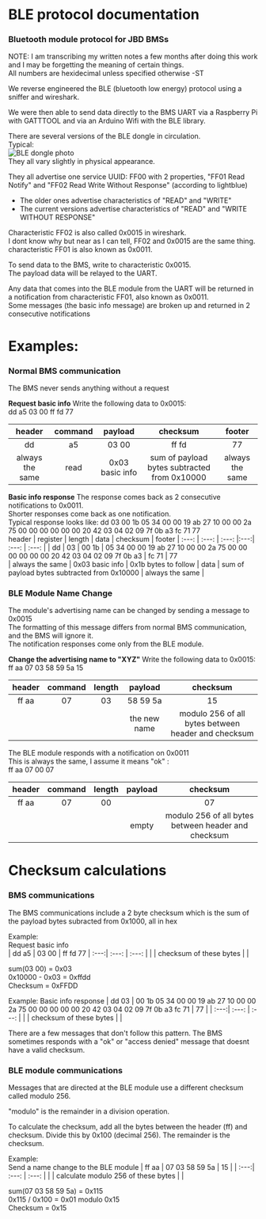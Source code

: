 # BLE protocol documentation
### Bluetooth module protocol for JBD BMSs

NOTE: I am transcribing my written notes a few months after doing this work and I may be forgetting the meaning of certain things.   
All numbers are hexidecimal unless specified otherwise -ST    

We reverse engineered the BLE (bluetooth low energy) protocol using a sniffer and wireshark.

We were then able to send data directly to the BMS UART via a Raspberry Pi with GATTTOOL and via an Arduino Wifi with the BLE library.

There are several versions of the BLE dongle in circulation.   
Typical:   
![BLE dongle photo](https://overkillsolar.com/wp-content/uploads/2021/12/Bluetoothmod-200x200.png)   
They all vary slightly in physical appearance.   

They all advertise one service UUID: FF00 with 2 properties, "FF01 Read Notify" and "FF02 Read Write Without Response" (according to lightblue)   
* The older ones advertise characteristics of "READ" and "WRITE"  
* The current versions advertise characteristics of "READ" and "WRITE WITHOUT RESPONSE"   


Characteristic FF02 is also called 0x0015 in wireshark.   
I dont know why but near as I can tell, FF02 and 0x0015 are the same thing.    
characteristic FF01 is also known as 0x0011.

To send data to the BMS, write to characteristic 0x0015.   
The payload data will be relayed to the UART.

Any data that comes into the BLE module from the UART will be returned in a notification from characteristic FF01, also known as 0x0011.    
Some messages (the basic info message) are broken up and returned in 2 consecutive notifications

# Examples:

### Normal BMS communication

The BMS never sends anything without a request

__Request basic info__
Write the following data to 0x0015:   
dd a5 03 00 ff fd 77   


header | command | payload | checksum | footer
| :---: | :---: | :---: |:---:| :---: |
| dd | a5 | 03 00 | ff fd | 77 |
| always the same   |read|0x03 basic info| sum of payload bytes subtracted from 0x10000 | always the same |


__Basic info response__
The response comes back as 2 consecutive notifications to 0x0011.   
Shorter responses come back as one notification.    
Typical response looks like: dd 03 00 1b 05 34 00 00 19 ab 27 10 00 00 2a 75 00 00 00 00 00 00 20 42 03 04 02 09 7f 0b a3 fc 71 77   
header | register | length | data | checksum | footer
| :---: | :---: | :---: |:---:| :---: | :---: |
| dd | 03 | 00 1b | 05 34 00 00 19 ab 27 10 00 00 2a 75 00 00 00 00 00 00 20 42 03 04 02 09 7f 0b a3 | fc 71 | 77   
| always the same   | 0x03 basic info | 0x1b bytes to follow | data | sum of payload bytes subtracted from 0x10000 | always the same |

### BLE Module Name Change

The module's advertising name can be changed by sending a message to 0x0015    
The formatting of this message differs from normal BMS communication, and the BMS will ignore it.   
The notification responses come only from the BLE module.

__Change the advertising name to "XYZ"__
Write the following data to 0x0015:    
ff aa 07 03 58 59 5a 15    

header | command | length | payload | checksum 
| :---:| :---: | :---: | :---: |:---:|
| ff aa | 07 | 03 | 58 59 5a | 15 |
|    |    |    | the new name | modulo 256 of all bytes between header and checksum |

The BLE module responds with a notification on 0x0011     
This is always the same, I assume it means "ok" :     
ff aa 07 00 07

header | command | length | payload | checksum 
| :---:| :---: | :---: | :---: |:---:|
| ff aa | 07 | 00 |  | 07 |
|    |    |    | empty | modulo 256 of all bytes between header and checksum |

# Checksum calculations

### BMS communications

The BMS communications include a 2 byte checksum which is the sum of the payload bytes subracted from 0x1000, all in hex

Example:   
Request basic info    
| dd a5 | 03 00 | ff fd 77
| :---:| :---: | :---: |
|  | checksum of these bytes |  |

sum(03 00) = 0x03    
0x10000 - 0x03 = 0xffdd    
Checksum = 0xFFDD     

Example:
Basic info response
| dd 03 | 00 1b 05 34 00 00 19 ab 27 10 00 00 2a 75 00 00 00 00 00 20 42 03 04 02 09 7f 0b a3 fc 71 | 77 |
| :---:| :---: | :---: |
|  | checksum of these bytes |  |

There are a few messages that don't follow this pattern. The BMS sometimes responds with a "ok" or "access denied" message that doesnt have a valid checksum.

### BLE module communications

Messages that are directed at the BLE module use a different checksum called modulo 256.

"modulo" is the remainder in a division operation.

To calculate the checksum, add all the bytes between the header (ff) and checksum. Divide this by 0x100 (decimal 256).
The remainder is the checksum.

Example:   
Send a name change to the BLE module
| ff aa | 07 03 58 59 5a | 15 |
| :---:| :---: | :---: |
|  | calculate modulo 256 of these bytes |  |

sum(07 03 58 59 5a) = 0x115    
0x115 / 0x100 = 0x01 modulo 0x15    
Checksum = 0x15
